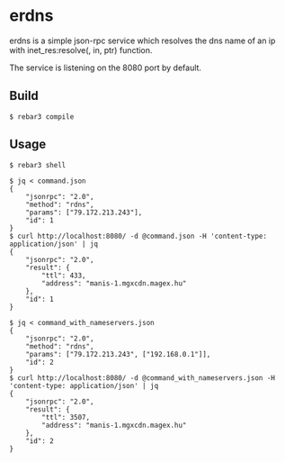 erdns
=====

erdns is a simple json-rpc service which resolves the dns name of an ip with
inet_res:resolve(<IP>, in, ptr) function.

The service is listening on the 8080 port by default.

Build
-----

    $ rebar3 compile

Usage
-----

    $ rebar3 shell

    $ jq < command.json
    {
        "jsonrpc": "2.0",
        "method": "rdns",
        "params": ["79.172.213.243"],
        "id": 1
    }
    $ curl http://localhost:8080/ -d @command.json -H 'content-type: application/json' | jq
    {
        "jsonrpc": "2.0",
        "result": {
            "ttl": 433,
            "address": "manis-1.mgxcdn.magex.hu"
        },
        "id": 1
    }

    $ jq < command_with_nameservers.json
    {
        "jsonrpc": "2.0",
        "method": "rdns",
        "params": ["79.172.213.243", ["192.168.0.1"]],
        "id": 2
    }
    $ curl http://localhost:8080/ -d @command_with_nameservers.json -H 'content-type: application/json' | jq
    {
        "jsonrpc": "2.0",
        "result": {
            "ttl": 3507,
            "address": "manis-1.mgxcdn.magex.hu"
        },
        "id": 2
    }
